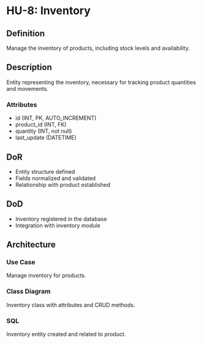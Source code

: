 # HU-8: Inventory

## Definition
Manage the inventory of products, including stock levels and availability.

## Description
Entity representing the inventory, necessary for tracking product quantities and movements.

### Attributes
- id (INT, PK, AUTO_INCREMENT)
- product_id (INT, FK)
- quantity (INT, not null)
- last_update (DATETIME)

## DoR
- Entity structure defined
- Fields normalized and validated
- Relationship with product established

## DoD
- Inventory registered in the database
- Integration with inventory module

## Architecture
### Use Case
Manage inventory for products.

### Class Diagram
Inventory class with attributes and CRUD methods.

### SQL
Inventory entity created and related to product.
